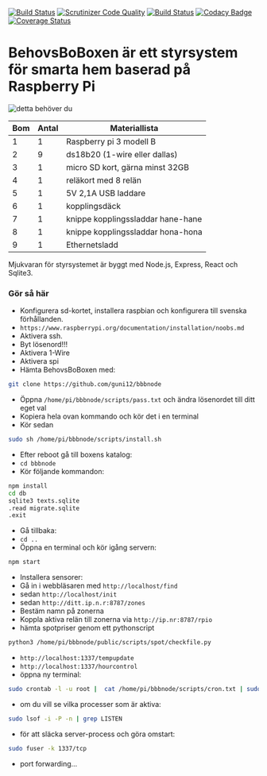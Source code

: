 [![Build Status](https://travis-ci.org/guni12/bbbnode.svg?branch=master)](https://travis-ci.org/guni12/bbbnode) [![Scrutinizer Code Quality](https://scrutinizer-ci.com/g/guni12/bbbnode/badges/quality-score.png?b=master)](https://scrutinizer-ci.com/g/guni12/bbbnode/?branch=master) [![Build Status](https://scrutinizer-ci.com/g/guni12/bbbnode/badges/build.png?b=master)](https://scrutinizer-ci.com/g/guni12/bbbnode/build-status/master) [![Codacy Badge](https://api.codacy.com/project/badge/Grade/b293df61900a45f5afae54b63d759876)](https://www.codacy.com/app/guni12/bbbnode?utm_source=github.com&amp;utm_medium=referral&amp;utm_content=guni12/bbbnode&amp;utm_campaign=Badge_Grade) [![Coverage Status](https://coveralls.io/repos/github/guni12/bbbnode/badge.svg?branch=master)](https://coveralls.io/github/guni12/bbbnode?branch=master)

# BehovsBoBoxen är ett styrsystem för smarta hem baserad på Raspberry Pi

![detta behöver du](http://www.behovsbo.se/themes/images/bbbmaterial.jpg)

| Bom | Antal | Materiallista |
| --- | ------|-------------- |
| 1   | 1     | Raspberry pi 3 modell B |
| 2   | 9     | ds18b20 (1-wire eller dallas) |
| 3   | 1     | micro SD kort, gärna minst 32GB |
| 4   | 1     | reläkort med 8 relän |
| 5   | 1     | 5V 2,1A USB laddare |
| 6   | 1     | kopplingsdäck |
| 7   | 1     | knippe kopplingssladdar hane-hane |
| 8   | 1     | knippe kopplingssladdar hona-hona |
| 9   | 1     | Ethernetsladd |

Mjukvaran för styrsystemet är byggt med Node.js, Express, React och Sqlite3.

### Gör så här

- Konfigurera sd-kortet, installera raspbian och konfigurera till svenska förhållanden.
- `https://www.raspberrypi.org/documentation/installation/noobs.md`
- Aktivera ssh.
- Byt lösenord!!!
- Aktivera 1-Wire
- Aktivera spi
- Hämta BehovsBoBoxen med:
```sh
git clone https://github.com/guni12/bbbnode
```
- Öppna `/home/pi/bbbnode/scripts/pass.txt` och ändra lösenordet till ditt eget val
- Kopiera hela ovan kommando och kör det i en terminal
- Kör sedan
```sh
sudo sh /home/pi/bbbnode/scripts/install.sh
```
- Efter reboot gå till boxens katalog:
- `cd bbbnode`
- Kör följande kommandon:

```sh
npm install
cd db
sqlite3 texts.sqlite
.read migrate.sqlite
.exit
```
- Gå tillbaka:
- `cd ..`
- Öppna en terminal och kör igång servern:
```sh
npm start
```
- Installera sensorer:
- Gå in i webbläsaren med `http://localhost/find`
- sedan `http://localhost/init`
- sedan `http://ditt.ip.n.r:8787/zones`
- Bestäm namn på zonerna
- Koppla aktiva relän till zonerna via `http://ip.nr:8787/rpio`
- hämta spotpriser genom ett pythonscript
```sh
python3 /home/pi/bbbnode/public/scripts/spot/checkfile.py
```
- `http://localhost:1337/tempupdate`
- `http://localhost:1337/hourcontrol`
- öppna ny terminal:
```sh
sudo crontab -l -u root |  cat /home/pi/bbbnode/scripts/cron.txt | sudo crontab -u root -
```
- om du vill se vilka processer som är aktiva:
```sh
sudo lsof -i -P -n | grep LISTEN
```
- för att släcka server-process och göra omstart:
```sh
sudo fuser -k 1337/tcp
```
- port forwarding...
